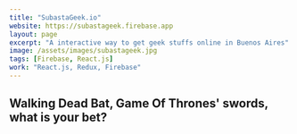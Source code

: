 ```yaml
---
title: "SubastaGeek.io"
website: https://subastageek.firebase.app
layout: page
excerpt: "A interactive way to get geek stuffs online in Buenos Aires"
image: /assets/images/subastageek.jpg
tags: [Firebase, React.js]
work: "React.js, Redux, Firebase"
---
```


## Walking Dead Bat, Game Of Thrones' swords, what is your bet? ##
